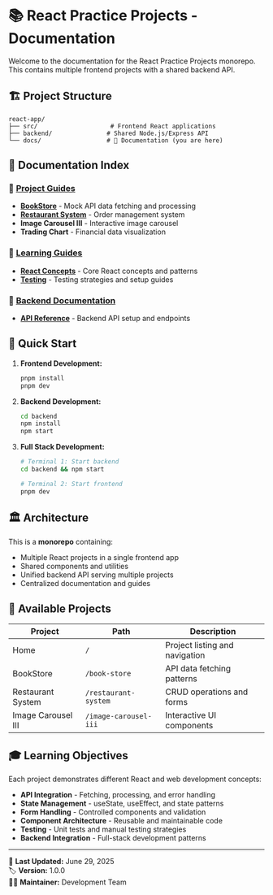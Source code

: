 # 📚 React Practice Projects - Documentation

Welcome to the documentation for the React Practice Projects monorepo. This contains multiple frontend projects with a shared backend API.

## 🏗️ Project Structure

```
react-app/
├── src/                    # Frontend React applications
├── backend/               # Shared Node.js/Express API
└── docs/                  # 📖 Documentation (you are here)
```

## 📖 Documentation Index

### 🎯 [Project Guides](./projects/)
- **[BookStore](../src/pages/BookStore/README.md)** - Mock API data fetching and processing
- **[Restaurant System](../src/pages/RestaurantSystem/README.md)** - Order management system
- **Image Carousel III** - Interactive image carousel
- **Trading Chart** - Financial data visualization

### 🧠 [Learning Guides](./guides/)
- **[React Concepts](./guides/react-concepts/)** - Core React concepts and patterns
- **[Testing](./guides/testing/)** - Testing strategies and setup guides

### 🔧 [Backend Documentation](./backend/)
- **[API Reference](./backend/)** - Backend API setup and endpoints

## 🚀 Quick Start

1. **Frontend Development:**
   ```bash
   pnpm install
   pnpm dev
   ```

2. **Backend Development:**
   ```bash
   cd backend
   npm install
   npm start
   ```

3. **Full Stack Development:**
   ```bash
   # Terminal 1: Start backend
   cd backend && npm start
   
   # Terminal 2: Start frontend
   pnpm dev
   ```

## 🏛️ Architecture

This is a **monorepo** containing:
- Multiple React projects in a single frontend app
- Shared components and utilities
- Unified backend API serving multiple projects
- Centralized documentation and guides

## 📱 Available Projects

| Project | Path | Description |
|---------|------|-------------|
| Home | `/` | Project listing and navigation |
| BookStore | `/book-store` | API data fetching patterns |
| Restaurant System | `/restaurant-system` | CRUD operations and forms |
| Image Carousel III | `/image-carousel-iii` | Interactive UI components |

## 🎓 Learning Objectives

Each project demonstrates different React and web development concepts:

- **API Integration** - Fetching, processing, and error handling
- **State Management** - useState, useEffect, and state patterns
- **Form Handling** - Controlled components and validation
- **Component Architecture** - Reusable and maintainable code
- **Testing** - Unit tests and manual testing strategies
- **Backend Integration** - Full-stack development patterns

---

📅 **Last Updated:** June 29, 2025  
🏷️ **Version:** 1.0.0  
🧑‍💻 **Maintainer:** Development Team

